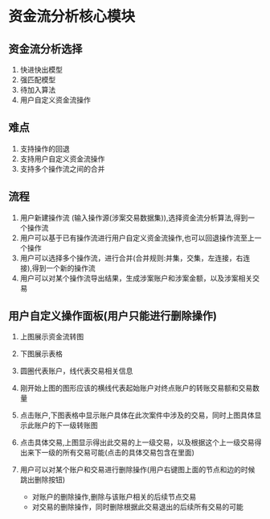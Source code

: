 # 资金流分析核心模块


## 资金流分析选择


1. 快进快出模型
2. 强匹配模型
3. 待加入算法
4. 用户自定义资金流操作


## 难点

1. 支持操作的回退
2. 支持用户自定义资金流操作
3. 支持多个操作流之间的合并


## 流程

1. 用户新建操作流 (输入操作源(涉案交易数据集)),选择资金流分析算法,得到一个操作流
2. 用户可以基于已有操作流进行用户自定义资金流操作,也可以回退操作流至上一个操作
3. 用户可以选择多个操作流，进行合并(合并规则:并集，交集，左连接，右连接),得到一个新的操作流
4. 用户可以对某个操作流导出结果，生成涉案账户和涉案金额，以及涉案相关交易


## 用户自定义操作面板(用户只能进行删除操作)


1. 上图展示资金流转图
2. 下图展示表格
3. 圆圈代表账户，线代表交易相关信息
4. 刚开始上图的图形应该的横线代表起始账户对终点账户的转账交易额和交易数量
5. 点击账户,下图表格中显示账户具体在此次案件中涉及的交易，同时上图具体显示此账户的下一级转账图
6. 点击具体交易,上图显示得出此交易的上一级交易，以及根据这个上一级交易得出来下一级的所有交易可能(点击的具体交易包含在里面)
7. 用户可以对某个账户和交易进行删除操作(用户右键图上面的节点和边的时候跳出删除按钮)

   + 对账户的删除操作,删除与该账户相关的后续节点交易
   + 对交易的删除操作，同时删除根据此交易退出的后续所有交易的可能
